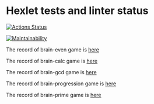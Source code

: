 # Hexlet tests and linter status

[![Actions Status](https://github.com/ElenaNek/frontend-project-44/workflows/hexlet-check/badge.svg)](https://github.com/ElenaNek/frontend-project-44/actions)

[![Maintainability](https://api.codeclimate.com/v1/badges/d4b0879c3c7e0d01321f/maintainability)](https://codeclimate.com/github/ElenaNek/frontend-project-44/maintainability)

The record of brain-even game is [here](https://asciinema.org/connect/438c8e45-9533-429d-8a89-532b34d5cf16)

The record of brain-calc game is [here](https://asciinema.org/a/nPhgVxugKNSp5NxvLOSb9CQpk)

The record of brain-gcd game is [here](https://asciinema.org/a/yF14AvE7hCYLsTxoEnnV7EO2Z)

The record of brain-progression game is [here](https://asciinema.org/a/441TtxaLbleMknPkbuoEkAqle)

The record of brain-prime game is [here](https://asciinema.org/a/ODtKMX3lqrQ6ifB2CRDGWO4JC)
